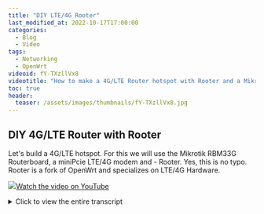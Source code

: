 ```yaml
---
title: "DIY LTE/4G Rooter"
last_modified_at: 2022-10-17T17:00:00
categories:
  - Blog
  - Video
tags:
  - Networking
  - OpenWrt
videoid: fY-TXzllVx8
videotitle: "How to make a 4G/LTE Router hotspot with Rooter and a Mikrotik Routerboard"
toc: true
header:
  teaser: /assets/images/thumbnails/fY-TXzllVx8.jpg
---
```


## DIY 4G/LTE Router with Rooter

Let's build a 4G/LTE hotspot. For this we will use the Mikrotik RBM33G Routerboard, a miniPcie LTE/4G modem and - Rooter. Yes, this is no typo. Rooter is a fork of OpenWrt and specializes on LTE/4G Hardware.

<a href="https://www.youtube.com/watch?v={{page.videoid}}"><img src="/assets/images/thumbnails/{{page.videoid}}.jpg">Watch the video on YouTube</a>

<details>
	<summary>Click to view the entire transcript</summary>
Let‘s build a mobile hot spot or – technically speaking - an LTE router all by ourselves. For this, I will use the Mikrotik Router board RB M33G and a Quectel EC25 mini PCIe modem card. But you may use a great variety of different hardware to do this. As a software we will use the Rooter software which in fact is a Fork of the OpenWrt project. But let‘s go step by step. Use the chapters if you want to skip forward. First let me answer some questions that you may have.

Why would you want to use an LTE router – or rather who would want to use that ? I can think of two or three use cases here. Either you live off grid or in a rural region and your DSL or cable connection sucks or it is ridiculously expensive. LTE or 4G might be an alternative for you then. But even if you live in the city it might occur that your internet connection goes down. The second use case would therefore be to use the LTE connection as a fail over or fall back solution. If the DSL or fiber goes down, your router would then switch to LTE automatically and fail back if the DSL is back online. Third use case – you want more bandwidth and potentially you want to bond, aggregate or bundle various connections.

Second question - Why would you want to build your own LTE router and not use a ready made one? Well, first of course – because you can. It‘s more fun building stuff than it is just buying stuff – but more importantly, a custom made solution like we do here gives you way more possibilities of tweaking and adapting stuff than a commercial solution could ever do. Unless of course you want to spend 4 figures for a professional solution, but the implementation that I show here costs around 100$ and can do much much more than the average consumer grade LTE router. It will become clear once we install Rooter.

That leads me to the third question - Why would we want to use Rooter as a software and not Mikrotik RouterOs or OpenWrt ? The answer to this can be found if we browse to the Rooter homepage and check not only on the supported routers page where we can find a large variety of routers that are supported out of the box so to speak – Various vendors and models which we couldn’t use for example with RouterOS. But also – if we browse to the supported modems page, then we will quickly see that Rooter supports a lot of LTE modems out of the box – we would have to adapt OpenWrt for example with a lot of scripts and custom stuff to get to the functionality that Rooter has built in already. But that will become clear when we look at the configuration. Rooter is just much easier to use and will get you to usable results much quicker.

Last question before we start and build the stuff – Why did I chose the Mikrotik Routerboard? A year ago I thought I’d make some videos about LTE or 4G usage in the light of the use cases that I have just mentioned. But when I started to look for hardware, it became quickly apparent that there are basically four ways to add LTE connection to a router. Either you connect a smartphone to it and tether the LTE connection over the USB bus. Or – that’s the second possibility – you use an existing Wi-fi LTE hotspot and connect to it as a Wi-fi client. Or – third possibility – you use a USB dongle such as these Huawei dongles here that are popular in Germany for example. Or – that’s the fourth possibility – you use an mpcie LTE modem card like we do here in this video. Each of these solutions has their own advantages and disadvantages. Using your phone for tethering implies that your phone is positioned next to the router and wired to it. Using a USB dongle actually very often requires using a powered USB hub because those dongles are quite hungry for electricity. Both solutions would give us a rather bad form factor – Using a Wi-fi hotspot also has a couple of challenges – bridging into a Wi-fi network as a client in STA mode is actually not that easy and not very reliable. And all these options have one big challenge – the antennas. If we want to optimize LTE connection then we need external antennas. That leaves us with the fourth possibility – the mPCIe solution. For this we need of course a board that actually has mpcie slots. Last year, when hardware was still affordable, I bought three of those – The Mikrotik Routerboard RBM33g, the SinoVoip Banana Pi R64 and the PCEngines APU4D4 board which is actually a fully blown PC with a 64 bit AMD processor and 4 Gigabytes of RAM. The decision for the Routerboard was made because unlike the Banana Pi, it is supported by Rooter and I have other plans for the PcEngines board.

But enough talk – let’s go and configure things.

A quick reminder at this point though – if you handle circuit boards and devices and you need to touch components on those boards then please use an antistatic mat and wrist strap so that you don’t fry your stuff with static discharges. Seriously, guys – you need that. Everything else is just gambling really. 

First let’s have a look at the Rooter page – if you google for Goldenorb Rooter – that’s Rooter with a double “O” - then you should be directed to the page ofmodemsandmen.com. Let’s go directly to the Firmware Downloads page here and grab the right firmware. I am ready for a mini-adventure here and select the prerelease. If you want to be safe, then you would rather scroll down here and use the “official” download link down here. Scroll down to the desired hardware – in my case that’s of course the Mikrotik RBM33G and download the ZIP file. I use the newest file but again – you may use the stable or official version. 

If we look at the content of this zip file then we will see that it contains two flavors of the firmware – one has the word “full” in it- That one has just more software packages installed, so I’ll use that one. For the initial install we will need to use the factory image. For subsequent updates we will then use the sysupgrade images in the future. What’s nice here is that there is a PDF file that actually outlines all the required steps for flashing. Plus – the needed tools such as the tftp server are already packed and pre-configured in the zip file. That comes in very handy. 

Just before we flash I advise you to actually save your RouterOs license. The Mikrotik boards come with an operating system called RouterOS. That software is not free, you need a license. If you purchase a device from them, then the license is already stored on the device. In order to save it please follow the steps as outlined on these OpenWrt pages. Either use Winbox and export the license or connect to the router using ssh or a serial cable and then type the outlined commands such as /system license output and /file print like it is described on these pages.

Good – the flashing procedure on these Routerboards is actually similar to many other devices. Basically we interrupt the bootloader and then we download the image from an attached PC via TFTP. Where the routerboards are different is that they do not use “Das U-Boot” or short “uboot” as a bootloader, but they have their own bootloader called RouterBOOT. And if you want to instruct the bootloader to load an image over TFTP then all you have to do is to press and hold the reset button here while you switch it on. RouterBOOT will then try to find a DHCP Server on the network and then load and boot an image from a tftp server as instructed by DHCP. The tftpd32 software that comes with the Rooter zip package is already preconfigured for that. All we have to do is to change the IP address of our PC to 192.168.1.2, don’t forget to set the Netmask and also set the gateway to 192.168.1.1 otherwise it won’t work. Now – unzip all the files in the ZIP file. Next, change the tftpd32.ini file and adjust that BootFile entry here. In my case I let it point to the full factory image.

Perfect, now connect the POE port of the Routerboard with the LAN cable of your PC and start tftpd32.exe – then press and hold the reset button on the router and switch it on. I have a serial cable connected as well here – you don’t need it but it shows you what’s going on at boot time on the router. So it’s connecting to the network, then gets the information it needs from the DHCP Server that is built into tftpd32 and then downloads the image via tftp and boots into it. Very easy and convenient.

So now we can already browse to the 192.168.1.1 address and open the Rooter main page. You might get a certificate warning because of course we don’t have proper TLS certificates on that device. I just say that’s OK so connect. I can log in without a password. The Rooter software is currently running in the RAM of the board and has not yet been installed. In order to install it permanently on the router I then go to System – Backup and Flash Firmware – and from here upload the sysupgrade image to the router. Once I reboot then I should get Rooter by default.

Before we can enjoy internet connection over LTE 4G we have to install the LTE modem into the device. That is done quite easily by just clicking the modem into the right mPCIe slot here. Tighten it with the screws and that’s it. Just a quick remark with regards to mPCIe. Even though those slots here look the same, actually they are not. Depending on the board that you are using, not all connectors are necessarily wired on these slots. In fact, an mPCIe LTE modem will not be recognized by the operating system as a PCI device, but rather as a USB device. Yes - you have heard well – USB device. The Mini PCI Express bus has pins for PCI connection and for USB connection. And on some boards it is therefore crucial to select the right slot. So double check the hardware notice of your board. On the RBM33G routerboard we may use both slots but we can change the behavior of the second slot with one of the jumpers on the board and redirect USB2 to the second slot. If you only have one modem then use the J8 slot, which is the one close to the edge here. If you want to add a Wifi card to the device then use the middle slot for Wi-fi. If you are using a hardware without mPCIe slot then you may for example use a USB adapter like this one or even a shield for the Raspberry Pi which requires an external USB cable to be connected. These adapters come with SIM card slots. The Routerboard already has SIM card slots so we don’t need that.

Next, we need to connect the antennas. I have 3D printed that case which I have found on Thingiverse. Unfortunately the antenna connectors are very close to the slots and actually cover the cards in a way that you can’t take it out any more. Also, the antenna connectors are quite close to each other which will require additional measures in order to avoid antenna interference. But I’ll come to that. First let’s use those pigtail connectors as they are called and connect two RP SMA connectors to the IPEX connectors on the LTE modem. The outputs that you need to connect are the outer two ones – main and div (div stands for diversity antenna). You do not need to connect GNSS – that’s actually a GPS antenna connector. The Quectel card has a built-in GPS. But usually I know where my router is, so I do not need GPS here.

Awesome – I have just said that there are caveats with regards to the antennas. Let me explain. Let’s look at this short animation here. I have an LTE tower and my LTE device also has an antenna and sends and receives data from and to the tower. Now – LTE supports MIMO – that’s short for Multiple Input, Multiple Output. That means that we can use multiple antennas in order to send and receive at the same time. Unfortunately, those antennas are also influencing each other. The sending antenna would influence the receiving antenna, especially as they would be very close to each other in this setup. In order to avoid this we could use a trick. We could set one antenna to actually send or receive vertically and the other one horizontally. That’s called polarization. But – we can’t tell the tower to change its polarization. Therefore, we just bend both antennas in a 45 degrees angle so that they form a 90 degrees angle between them. This way we would just be 45 degrees off to the tower, but our two antennas would just not notice each other. In my setup with those paddle antennas that I am using here this would look like this.

Cool – enough Antenna talk. Let’s insert a SIM card into the router and switch it on. I log into the Rooter page and here we can instantly see the difference towards standard OpenWrt. There is an additional modem menu here that helps us set up different LTE hardware. Also – if we check on the System – then Software menu – we can see that there are a lot of software packages preinstalled here. Especially the wwan drivers and utilities for the various modems using the various protocols such as QMI. Rooter also comes with MWAN3 preinstalled so you could do stuff like policy based routing for higher availability and bandwidth. But let’s cover that in a different episode. There’s a lot of tools in this software. The only thing that I really had to do in order to get a connection was that I created a profile here under connection profile. I attached that profile to the SIM card – that means that this profile will be loaded whenever I insert that specific SIM card. The only parameter which I changed really here is the APN – that’s short for Access Point Name and is in fact the gateway between the 4G network and the internet. Those settings depend on your provider and can easily be googled for. In my case it’s web.vodafone.de as I have a Vodafone SIM card here. Just a quick tip – if you change these values then it might be safe to reboot the router in order to make sure that they are taken into account. I had changed them on the fly but when I checked on this “Debug Information” page here, then I could see that the changes had not been taken into consideration. I could not use the Disconnect Modem function here in order to reload as the modem was not yet connected. Kind of a catch 22 really. Safest bet – reboot after changes. 

Great, once I had put that in then I actually got connected and could enjoy LTE internet connection. Just another quick tip with regards to the Rooter software as opposed to standard OpenWrt. Do not change, add or remove the WAN interfaces here manually. The modem profiles are attached to the WAN1 and WAN2 interfaces. If you keep the defaults, then you should be up and running quite quickly.

Just before we close, let me do a quick speed test with my router. Rooter has built in speed tests. Let’s do that. I switch off the WAN connection in order to make sure that we measure the LTE and let’s go. 

70 Mbits down. And 40 Mbits up. that’s great. I am happy.

Maybe a couple of last words with regards to using Rooter as opposed  to standard OpenWrt. Rooter is really a separate build. That means that it is based on OpenWrt and also it comes with the list of sources for packages from OpenWrt but you can not necessarily install everything on it. Especially Kernel modules, so everything that has kmod in its name. That’s because Rooter does not have their own software package distribution system. So if you are planning on having additional hardware in the router such as bleeding edge Wifi 6 hardware etc, then you might run into issues there. A better solution in this case would be to use plain OpenWrt and add the bits and pieces of Rooter to your installation. We’ll see how to do that in one of the next episodes when I will use that PCEngines APU board.

Guys, that’s it for today – but please let me know if you want to see more content on LTE 4G please. I could think of doing this installation with plain OpenWrt on my Banana Pi R64 or – we could talk about Internet availability using MWAN3 and policy based routing – basically use the LTE as a backup for a wired connection. Or – we could build this with a Raspberry Pi using either the USB adapter or the mPCIe shield. Please do leave me a comment. Anyhow – many thanks for watching, liking, commenting, subscribing and sharing the video on social media such as reddit, Facebook, Twitter and what else. Again – many thanks for watching. Stay safe, stay healthy, bye for now.
</details>
